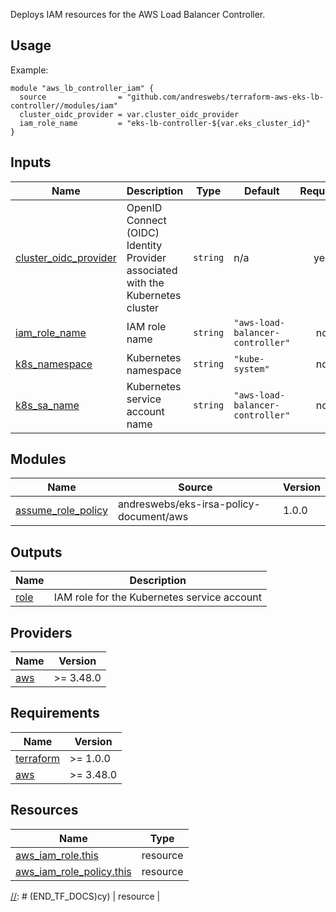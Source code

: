 [//]: # (BEGIN_TF_DOCS)
Deploys IAM resources for the AWS Load Balancer Controller.

## Usage

Example:

```hcl
module "aws_lb_controller_iam" {
  source                = "github.com/andreswebs/terraform-aws-eks-lb-controller//modules/iam"
  cluster_oidc_provider = var.cluster_oidc_provider
  iam_role_name         = "eks-lb-controller-${var.eks_cluster_id}"
}
```



## Inputs

| Name | Description | Type | Default | Required |
|------|-------------|------|---------|:--------:|
| <a name="input_cluster_oidc_provider"></a> [cluster\_oidc\_provider](#input\_cluster\_oidc\_provider) | OpenID Connect (OIDC) Identity Provider associated with the Kubernetes cluster | `string` | n/a | yes |
| <a name="input_iam_role_name"></a> [iam\_role\_name](#input\_iam\_role\_name) | IAM role name | `string` | `"aws-load-balancer-controller"` | no |
| <a name="input_k8s_namespace"></a> [k8s\_namespace](#input\_k8s\_namespace) | Kubernetes namespace | `string` | `"kube-system"` | no |
| <a name="input_k8s_sa_name"></a> [k8s\_sa\_name](#input\_k8s\_sa\_name) | Kubernetes service account name | `string` | `"aws-load-balancer-controller"` | no |

## Modules

| Name | Source | Version |
|------|--------|---------|
| <a name="module_assume_role_policy"></a> [assume\_role\_policy](#module\_assume\_role\_policy) | andreswebs/eks-irsa-policy-document/aws | 1.0.0 |

## Outputs

| Name | Description |
|------|-------------|
| <a name="output_role"></a> [role](#output\_role) | IAM role for the Kubernetes service account |

## Providers

| Name | Version |
|------|---------|
| <a name="provider_aws"></a> [aws](#provider\_aws) | >= 3.48.0 |

## Requirements

| Name | Version |
|------|---------|
| <a name="requirement_terraform"></a> [terraform](#requirement\_terraform) | >= 1.0.0 |
| <a name="requirement_aws"></a> [aws](#requirement\_aws) | >= 3.48.0 |

## Resources

| Name | Type |
|------|------|
| [aws_iam_role.this](https://registry.terraform.io/providers/hashicorp/aws/latest/docs/resources/iam_role) | resource |
| [aws_iam_role_policy.this](https://registry.terraform.io/providers/hashicorp/aws/latest/docs/resources/iam_role_policy) | resource |

[//]: # (END_TF_DOCS)cy) | resource |

[//]: # (END_TF_DOCS)
